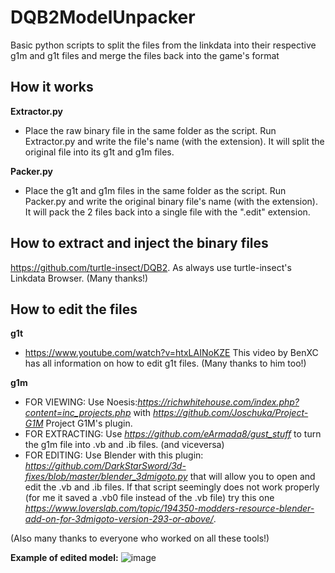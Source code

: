 # DQB2ModelUnpacker
Basic python scripts to split the files from the linkdata into their respective g1m and g1t files and merge the files back into the game's format

## How it works

**Extractor.py**
- Place the raw binary file in the same folder as the script. Run Extractor.py and write the file's name (with the extension). It will split the original file into its g1t and g1m files.

**Packer.py**
- Place the g1t and g1m files in the same folder as the script. Run Packer.py and write the original binary file's name (with the extension). It will pack the 2 files back into a single file with the ".edit" extension.

## How to extract and inject the binary files

https://github.com/turtle-insect/DQB2. As always use turtle-insect's Linkdata Browser. (Many thanks!)

## How to edit the files

**g1t**
- https://www.youtube.com/watch?v=htxLAINoKZE This video by BenXC has all information on how to edit g1t files. (Many thanks to him too!)

**g1m**
- FOR VIEWING: Use Noesis:*https://richwhitehouse.com/index.php?content=inc_projects.php* with *https://github.com/Joschuka/Project-G1M* Project G1M's plugin.
- FOR EXTRACTING: Use *https://github.com/eArmada8/gust_stuff* to turn the g1m file into .vb and .ib files. (and viceversa)
- FOR EDITING: Use Blender with this plugin: *https://github.com/DarkStarSword/3d-fixes/blob/master/blender_3dmigoto.py* that will allow you to open and edit the .vb and .ib files. If that script seemingly does not work properly (for me it saved a .vb0 file instead of the .vb file) try this one *https://www.loverslab.com/topic/194350-modders-resource-blender-add-on-for-3dmigoto-version-293-or-above/*.

(Also many thanks to everyone who worked on all these tools!)

**Example of edited model:**
![image](https://github.com/Sapphire645/DQB2ModelUnpacker/assets/167467641/e7c3636e-7131-4181-8d84-d6e5a7aea957)
